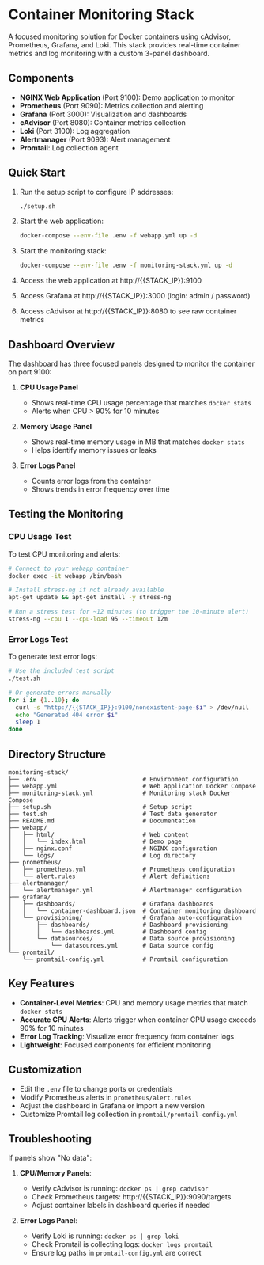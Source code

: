 # Container Monitoring Stack

A focused monitoring solution for Docker containers using cAdvisor, Prometheus, Grafana, and Loki. This stack provides real-time container metrics and log monitoring with a custom 3-panel dashboard.

## Components

- **NGINX Web Application** (Port 9100): Demo application to monitor
- **Prometheus** (Port 9090): Metrics collection and alerting
- **Grafana** (Port 3000): Visualization and dashboards
- **cAdvisor** (Port 8080): Container metrics collection
- **Loki** (Port 3100): Log aggregation
- **Alertmanager** (Port 9093): Alert management
- **Promtail**: Log collection agent

## Quick Start

1. Run the setup script to configure IP addresses:

   ```bash
   ./setup.sh
   ```

2. Start the web application:

   ```bash
   docker-compose --env-file .env -f webapp.yml up -d
   ```

3. Start the monitoring stack:

   ```bash
   docker-compose --env-file .env -f monitoring-stack.yml up -d
   ```

4. Access the web application at http://{{STACK_IP}}:9100
5. Access Grafana at http://{{STACK_IP}}:3000 (login: admin / password)
6. Access cAdvisor at http://{{STACK_IP}}:8080 to see raw container metrics

## Dashboard Overview

The dashboard has three focused panels designed to monitor the container on port 9100:

1. **CPU Usage Panel**
   - Shows real-time CPU usage percentage that matches `docker stats`
   - Alerts when CPU > 90% for 10 minutes

2. **Memory Usage Panel**
   - Shows real-time memory usage in MB that matches `docker stats`
   - Helps identify memory issues or leaks

3. **Error Logs Panel**
   - Counts error logs from the container
   - Shows trends in error frequency over time

## Testing the Monitoring

### CPU Usage Test

To test CPU monitoring and alerts:

```bash
# Connect to your webapp container
docker exec -it webapp /bin/bash

# Install stress-ng if not already available
apt-get update && apt-get install -y stress-ng

# Run a stress test for ~12 minutes (to trigger the 10-minute alert)
stress-ng --cpu 1 --cpu-load 95 --timeout 12m
```

### Error Logs Test

To generate test error logs:

```bash
# Use the included test script
./test.sh

# Or generate errors manually
for i in {1..10}; do
  curl -s "http://{{STACK_IP}}:9100/nonexistent-page-$i" > /dev/null
  echo "Generated 404 error $i"
  sleep 1
done
```

## Directory Structure

```
monitoring-stack/
├── .env                              # Environment configuration
├── webapp.yml                        # Web application Docker Compose
├── monitoring-stack.yml              # Monitoring stack Docker Compose
├── setup.sh                          # Setup script
├── test.sh                           # Test data generator
├── README.md                         # Documentation
├── webapp/
│   ├── html/                         # Web content
│   │   └── index.html                # Demo page
│   ├── nginx.conf                    # NGINX configuration
│   └── logs/                         # Log directory
├── prometheus/
│   ├── prometheus.yml                # Prometheus configuration
│   └── alert.rules                   # Alert definitions
├── alertmanager/
│   └── alertmanager.yml              # Alertmanager configuration
├── grafana/
│   ├── dashboards/                   # Grafana dashboards
│   │   └── container-dashboard.json  # Container monitoring dashboard
│   └── provisioning/                 # Grafana auto-configuration
│       ├── dashboards/               # Dashboard provisioning
│       │   └── dashboards.yml        # Dashboard config
│       └── datasources/              # Data source provisioning
│           └── datasources.yml       # Data source config
└── promtail/
    └── promtail-config.yml           # Promtail configuration
```

## Key Features

- **Container-Level Metrics**: CPU and memory usage metrics that match `docker stats`
- **Accurate CPU Alerts**: Alerts trigger when container CPU usage exceeds 90% for 10 minutes
- **Error Log Tracking**: Visualize error frequency from container logs
- **Lightweight**: Focused components for efficient monitoring

## Customization

- Edit the `.env` file to change ports or credentials
- Modify Prometheus alerts in `prometheus/alert.rules`
- Adjust the dashboard in Grafana or import a new version
- Customize Promtail log collection in `promtail/promtail-config.yml`

## Troubleshooting

If panels show "No data":

1. **CPU/Memory Panels**:
   - Verify cAdvisor is running: `docker ps | grep cadvisor`
   - Check Prometheus targets: http://{{STACK_IP}}:9090/targets
   - Adjust container labels in dashboard queries if needed

2. **Error Logs Panel**:
   - Verify Loki is running: `docker ps | grep loki`
   - Check Promtail is collecting logs: `docker logs promtail`
   - Ensure log paths in `promtail-config.yml` are correct
